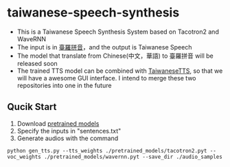 # taiwanese-speech-synthesis

* This is a Taiwanese Speech Synthesis System based on Tacotron2 and WaveRNN
* The input is in [臺羅拼音](https://zh.wikipedia.org/wiki/%E8%87%BA%E7%81%A3%E9%96%A9%E5%8D%97%E8%AA%9E%E7%BE%85%E9%A6%AC%E5%AD%97%E6%8B%BC%E9%9F%B3%E6%96%B9%E6%A1%88)，and the output is Taiwanese Speech
* The model that translate from Chinese(中文，華語) to 臺羅拼音 will be released soon
* The trained TTS model can be combined with [TaiwaneseTTS](https://github.com/ga642381/TaiwaneseTTS), so that we will have a awesome GUI interface. I intend to merge these two repositories into one in the future

## Qucik Start

1. Download [pretrained models](https://drive.google.com/drive/folders/1jLlJtP7BxLgTaoFqiNS_PD2GTLVXfdk9?usp=sharing)
2. Specify the inputs in "sentences.txt"
3. Generate audios with the command
```
python gen_tts.py --tts_weights ./pretrained_models/tacotron2.pyt --voc_weights ./pretrained_models/wavernn.pyt --save_dir ./audio_samples
```

